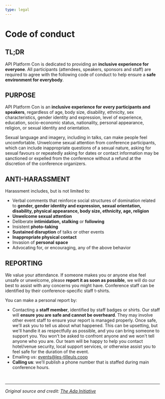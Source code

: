 ```yaml
---
type: legal
---
```


# Code of conduct

## TL;DR

API Platform Con is dedicated to providing an **inclusive experience for everyone**. All participants (attendees, speakers, sponsors and staff) are required to agree with the following code of conduct to help ensure a **safe environment for everybody**.

## PURPOSE

API Platform Con is an **inclusive experience for every participants and speakers**, regardless of age, body size, disability, ethnicity, sex characteristics, gender identity and expression, level of experience, education, socio-economic status, nationality, personal appearance, religion, or sexual identity and orientation.

Sexual language and imagery, including in talks, can make people feel uncomfortable. Unwelcome sexual attention from conference participants, which can include inappropriate questions of a sexual nature, asking for sexual favours or repeatedly asking for dates or contact information may be sanctioned or expelled from the conference without a refund at the discretion of the conference organizers.

## ANTI-HARASSMENT

Harassment includes, but is not limited to:

- Verbal comments that reinforce social structures of domination related to **gender, gender identity and expression, sexual orientation, disability, physical appearance, body size, ethnicity, age, religion**
- **Unwelcome sexual attention**
- Deliberate **intimidation, stalking** or **following**
- Insistent **photo-taking**
- **Sustained disruption** of talks or other events
- **Inappropriate physical contact**
- Invasion of **personal space**
- Advocating for, or encouraging, any of the above behavior

## REPORTING

We value your attendance. If someone makes you or anyone else feel unsafe or unwelcome, please **report it as soon as possible**, we will do our best to assist with any concerns you might have. Conference staff can be identified by their conference-specific staff t-shirts.

You can make a personal report by:

- Contacting a **staff member**, identified by staff badges or shirts. Our staff will **ensure you are safe and cannot be overheard**. They may involve other event staff to ensure your report is managed properly. Once safe, we'll ask you to tell us about what happened. This can be upsetting, but we'll handle it as respectfully as possible, and you can bring someone to support you. You won't be asked to confront anyone and we won't tell anyone who you are. Our team will be happy to help you contact hotel/venue security, local support services, or otherwise assist you to feel safe for the duration of the event.
- Emailing us: <events@les-tilleuls.coop>
- **Calling us**: we’ll publish a phone number that is staffed during main conference hours.

&nbsp;
&nbsp;
&nbsp;

---

_Original source and credit: [The Ada Initiative](https://geekfeminism.wikia.org/wiki/Conference_anti-harassment/Policy)_
